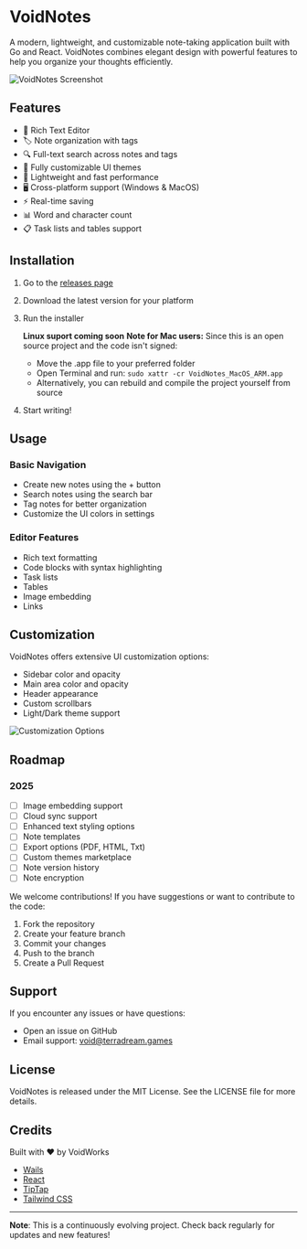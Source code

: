# VoidNotes

A modern, lightweight, and customizable note-taking application built with Go and React. VoidNotes combines elegant design with powerful features to help you organize your thoughts efficiently.

![VoidNotes Screenshot](https://github.com/user-attachments/assets/184e433a-78aa-4460-a627-8e27f7ea9f9d)

## Features

- 📝 Rich Text Editor
- 🏷️ Note organization with tags
- 🔍 Full-text search across notes and tags
- 🎨 Fully customizable UI themes
- 💨 Lightweight and fast performance
- 🖥️ Cross-platform support (Windows & MacOS)
- ⚡ Real-time saving
- 📊 Word and character count
- 📋 Task lists and tables support

## Installation

1. Go to the [releases page](https://github.com/xptea/VoidNotes/releases)
2. Download the latest version for your platform
3. Run the installer
   
   **Linux suport coming soon**
   **Note for Mac users:** Since this is an open source project and the code isn't signed:
   - Move the .app file to your preferred folder
   - Open Terminal and run: `sudo xattr -cr VoidNotes_MacOS_ARM.app`
   - Alternatively, you can rebuild and compile the project yourself from source
  
5. Start writing!

## Usage

### Basic Navigation
- Create new notes using the + button
- Search notes using the search bar
- Tag notes for better organization
- Customize the UI colors in settings

### Editor Features
- Rich text formatting
- Code blocks with syntax highlighting
- Task lists
- Tables
- Image embedding
- Links

## Customization

VoidNotes offers extensive UI customization options:

- Sidebar color and opacity
- Main area color and opacity
- Header appearance
- Custom scrollbars
- Light/Dark theme support

![Customization Options](https://github.com/user-attachments/assets/957eda8c-1efa-4ab7-95d7-fb05647736a9)

## Roadmap

### 2025
- [ ] Image embedding support
- [ ] Cloud sync support
- [ ] Enhanced text styling options
- [ ] Note templates
- [ ] Export options (PDF, HTML, Txt)
- [ ] Custom themes marketplace
- [ ] Note version history
- [ ] Note encryption

We welcome contributions! If you have suggestions or want to contribute to the code:

1. Fork the repository
2. Create your feature branch
3. Commit your changes
4. Push to the branch
5. Create a Pull Request

## Support

If you encounter any issues or have questions:

- Open an issue on GitHub
- Email support: void@terradream.games

## License

VoidNotes is released under the MIT License. See the LICENSE file for more details.

## Credits

Built with ❤️ by VoidWorks

- [Wails](https://wails.io/)
- [React](https://reactjs.org/)
- [TipTap](https://tiptap.dev/)
- [Tailwind CSS](https://tailwindcss.com/)

---

**Note**: This is a continuously evolving project. Check back regularly for updates and new features!
